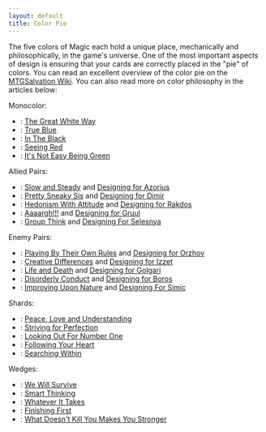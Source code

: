 ```yaml
---
layout: default
title: Color Pie
---
```

The five colors of Magic each hold a unique place, mechanically and philosophically, in the game's universe. One of the most important aspects of design is ensuring that your cards are correctly placed in the "pie" of colors. You can read an excellent overview of the color pie on the [MTGSalvation Wiki](http://mtgsalvation.gamepedia.com/Color_Pie). You can also read more on color philosophy in the articles below:

Monocolor:

* <i class="ms ms-cost ms-w"></i>: [The Great White Way](http://magic.wizards.com/en/articles/archive/making-magic/great-white-way-revisited-2015-07-13)
* <i class="ms ms-cost ms-u"></i>: [True Blue](http://magic.wizards.com/en/articles/archive/making-magic/true-blue-revisited-2015-07-20)
* <i class="ms ms-cost ms-b"></i>: [In The Black](http://magic.wizards.com/en/articles/archive/making-magic/black-revisited-2015-07-27)
* <i class="ms ms-cost ms-r"></i>: [Seeing Red](http://magic.wizards.com/en/articles/archive/making-magic/seeing-red-revisited-2015-08-03)
* <i class="ms ms-cost ms-g"></i>: [It's Not Easy Being Green](http://magic.wizards.com/en/articles/archive/making-magic/its-not-easy-being-green-revisited-2015-08-10)

Allied Pairs:

* <i class="ms ms-cost ms-w"></i><i class="ms ms-cost ms-u"></i>: [Slow and Steady](http://magic.wizards.com/en/articles/archive/making-magic/slow-and-steady-2006-05-01) and [Designing for Azorius](http://magic.wizards.com/en/articles/archive/making-magic/designing-azorius-2012-10-29)
* <i class="ms ms-cost ms-u"></i><i class="ms ms-cost ms-b"></i>: [Pretty Sneaky Sis](http://magic.wizards.com/en/articles/archive/making-magic/pretty-sneaky-sis-2005-11-07-0) and [Designing for Dimir](http://magic.wizards.com/en/articles/archive/making-magic/designing-dimir-2013-03-18)
* <i class="ms ms-cost ms-b"></i><i class="ms ms-cost ms-r"></i>: [Hedonism With Attitude](http://magic.wizards.com/en/articles/archive/making-magic/hedonism-attitude-2006-08-14) and [Designing for Rakdos](http://magic.wizards.com/en/articles/archive/making-magic/designing-rakdos-2012-12-10)
* <i class="ms ms-cost ms-r"></i><i class="ms ms-cost ms-g"></i>: [Aaaargh!!!](http://magic.wizards.com/en/articles/archive/making-magic/aaaargh-2006-01-30-0) and [Designing for Gruul](http://magic.wizards.com/en/articles/archive/making-magic/designing-gruul-2013-02-26)
* <i class="ms ms-cost ms-g"></i><i class="ms ms-cost ms-w"></i>: [Group Think](http://magic.wizards.com/en/articles/archive/making-magic/group-think-2005-10-03-0) and [Designing For Selesnya](http://magic.wizards.com/en/articles/archive/making-magic/designing-selesnya-2012-09-28)

Enemy Pairs:

* <i class="ms ms-cost ms-w"></i><i class="ms ms-cost ms-b"></i>: [Playing By Their Own Rules](http://magic.wizards.com/en/articles/archive/making-magic/playing-their-own-rules-2006-03-27) and [Designing for Orzhov](http://magic.wizards.com/en/articles/archive/making-magic/designing-orzhov-2013-03-25)
* <i class="ms ms-cost ms-u"></i><i class="ms ms-cost ms-r"></i>: [Creative Differences](http://magic.wizards.com/en/articles/archive/making-magic/creative-differences-2006-02-27-0) and [Designing for Izzet](http://magic.wizards.com/en/articles/archive/making-magic/designing-izzet-2012-11-08)
* <i class="ms ms-cost ms-b"></i><i class="ms ms-cost ms-g"></i>: [Life and Death](http://magic.wizards.com/en/articles/archive/making-magic/life-and-death-2005-10-24-0) and [Designing for Golgari](http://magic.wizards.com/en/articles/archive/making-magic/designing-golgari-2012-11-26)
* <i class="ms ms-cost ms-r"></i><i class="ms ms-cost ms-w"></i>: [Disorderly Conduct](http://magic.wizards.com/en/articles/archive/making-magic/disorderly-conduct-2005-12-05) and [Designing for Boros](http://magic.wizards.com/en/articles/archive/making-magic/designing-boros-2013-01-29)
* <i class="ms ms-cost ms-g"></i><i class="ms ms-cost ms-u"></i>: [Improving Upon Nature](http://magic.wizards.com/en/articles/archive/improving-upon-nature-2006-05-22) and [Designing For Simic](http://magic.wizards.com/en/articles/archive/making-magic/designing-simic-2013-02-18)

Shards:

* <i class="ms ms-cost ms-g"></i><i class="ms ms-cost ms-w"></i><i class="ms ms-cost ms-u"></i>: [Peace, Love and Understanding](http://magic.wizards.com/en/articles/archive/making-magic/peace-love-and-understanding-2008-10-03)
* <i class="ms ms-cost ms-w"></i><i class="ms ms-cost ms-u"></i><i class="ms ms-cost ms-b"></i>: [Striving for Perfection](http://magic.wizards.com/en/articles/archive/feature/striving-perfection-2008-11-17)
* <i class="ms ms-cost ms-u"></i><i class="ms ms-cost ms-b"></i><i class="ms ms-cost ms-r"></i>: [Looking Out For Number One](http://magic.wizards.com/en/articles/archive/making-magic/looking-out-number-one-2008-10-17)
* <i class="ms ms-cost ms-b"></i><i class="ms ms-cost ms-r"></i><i class="ms ms-cost ms-g"></i>: [Following Your Heart](http://magic.wizards.com/en/articles/archive/making-magic/following-your-heart-2008-12-01)
* <i class="ms ms-cost ms-r"></i><i class="ms ms-cost ms-g"></i><i class="ms ms-cost ms-w"></i>: [Searching Within](http://magic.wizards.com/en/articles/archive/feature/searching-within-2008-11-03)

Wedges:

* <i class="ms ms-cost ms-w"></i><i class="ms ms-cost ms-b"></i><i class="ms ms-cost ms-g"></i>: [We Will Survive](http://magic.wizards.com/en/articles/archive/mm/we-will-survive-2014-09-29)
* <i class="ms ms-cost ms-u"></i><i class="ms ms-cost ms-r"></i><i class="ms ms-cost ms-w"></i>: [Smart Thinking](http://magic.wizards.com/en/articles/archive/making-magic/smart-thinking-2014-11-03)
* <i class="ms ms-cost ms-b"></i><i class="ms ms-cost ms-g"></i><i class="ms ms-cost ms-u"></i>: [Whatever It Takes](http://magic.wizards.com/en/articles/archive/making-magic/whatever-it-takes-2015-02-02)
* <i class="ms ms-cost ms-r"></i><i class="ms ms-cost ms-w"></i><i class="ms ms-cost ms-b"></i>: [Finishing First](http://magic.wizards.com/en/articles/archive/making-magic/finishing-first-2014-11-17)
* <i class="ms ms-cost ms-g"></i><i class="ms ms-cost ms-u"></i><i class="ms ms-cost ms-r"></i>: [What Doesn't Kill You Makes You Stronger](http://magic.wizards.com/en/articles/archive/making-magic/what-doesnt-kill-you-makes-you-stronger-2015-02-23)